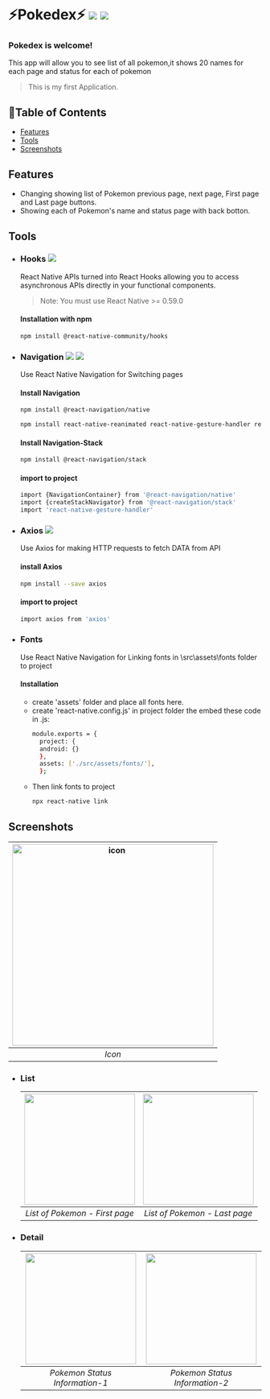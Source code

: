 # :zap:Pokedex:zap: ![](https://img.shields.io/badge/npm-6.14.6-green.svg) ![](https://img.shields.io/badge/ReactNative-2.0.1-blue.svg)
### Pokedex is welcome! 
  This app will allow you to see list of all pokemon,it shows 20 names for each page and status for each of pokemon
  > This is my first Application.

## :pushpin:Table of Contents
- [Features](#features)
- [Tools](#Tools)
- [Screenshots](#screenshots)


## Features
- Changing showing list of Pokemon previous page, next page, First page and Last page buttons.
- Showing each of Pokemon's name and status page with back botton.

## Tools
- ### Hooks ![](https://img.shields.io/badge/Hooks-2.6.0-orange.svg)
  React Native APIs turned into React Hooks allowing you to access asynchronous APIs directly in your functional components.
  
  > Note: You must use React Native >= 0.59.0
  #### Installation with npm
  ```sh
  npm install @react-native-community/hooks
  ```
- ### Navigation ![](https://img.shields.io/badge/Navigation-5.7.3-purple.svg) ![](https://img.shields.io/badge/NavigationStack-5.9.0-red.svg)
  Use React Native Navigation for Switching pages
  #### Install Navigation 
  ```sh
  npm install @react-navigation/native
  ```
  ```sh
  npm install react-native-reanimated react-native-gesture-handler react-native-screens react-native-safe-area-context @react-native-community/masked-view
  ```
  #### Install Navigation-Stack 
  ```sh
  npm install @react-navigation/stack
  ```
  #### import to project
  ```sh
  import {NavigationContainer} from '@react-navigation/native'
  import {createStackNavigator} from '@react-navigation/stack'
  import 'react-native-gesture-handler'
  ```
- ### Axios ![](https://img.shields.io/badge/Axios-0.20.0-lightgrey.svg)
  Use Axios for making HTTP requests to fetch DATA from API
  #### install Axios
  ```sh
  npm install --save axios
  ```
  #### import to project
  ```sh
  import axios from 'axios'
  ```
- ### Fonts
  Use React Native Navigation for Linking fonts in \src\assets\fonts folder to project
  #### Installation
  - create 'assets' folder and place all fonts here.
  - create 'react-native.config.js' in project folder the embed these code in .js:
    ```sh
    module.exports = {
      project: {
      android: {}
      },
      assets: ['./src/assets/fonts/'],
      };
    ```
  - Then link fonts to project
    ```sh
    npx react-native link
    ```

## Screenshots
  |<img src="https://i.ibb.co/cwJZqXV/icon.jpg" alt="icon" style="width: 400px;"/>|
  |:--:|
  | *Icon* |

- ### List
  |<img src="https://i.ibb.co/Fw9hR6j/list.jpg" width="220px"></img>|<img src="https://i.ibb.co/P6X0LRK/last-list.jpg" width="220px" ></img>|
  |:--:|:--:|
  | *List of Pokemon - First page* | *List of Pokemon - Last page* |

- ### Detail 
  |<img src="https://i.ibb.co/pZJ6FXC/status.jpg" width="220px"></img>|<img src="https://i.ibb.co/C07ppQ4/status2.jpg" width="220px" ></img>|
  |:--:|:--:|
  | *Pokemon Status Information-1* | *Pokemon Status Information-2* |
  
